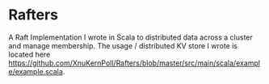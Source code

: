 # Rafters
A Raft Implementation I wrote in Scala to distributed data across a cluster and manage membership. The usage / distributed KV store I wrote is located here https://github.com/XnuKernPoll/Rafters/blob/master/src/main/scala/example/example.scala.
